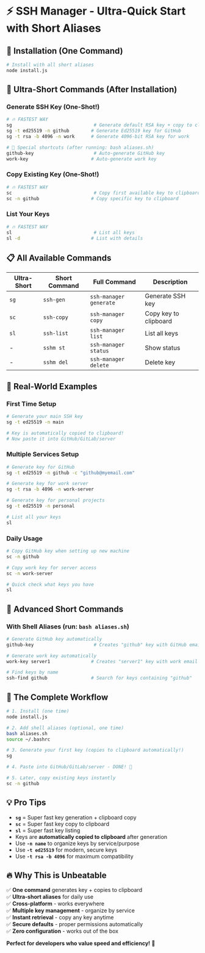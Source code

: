 # ⚡ SSH Manager - Ultra-Quick Start with Short Aliases

## 🚀 Installation (One Command)

```bash
# Install with all short aliases
node install.js
```

## 🎯 Ultra-Short Commands (After Installation)

### Generate SSH Key (One-Shot!)
```bash
# 🔥 FASTEST WAY
sg                              # Generate default RSA key + copy to clipboard
sg -t ed25519 -n github        # Generate Ed25519 key for GitHub
sg -t rsa -b 4096 -n work      # Generate 4096-bit RSA key for work

# 🎯 Special shortcuts (after running: bash aliases.sh)
github-key                      # Auto-generate GitHub key
work-key                       # Auto-generate work key
```

### Copy Existing Key (One-Shot!)
```bash
# 🔥 FASTEST WAY  
sc                              # Copy first available key to clipboard
sc -n github                   # Copy specific key to clipboard
```

### List Your Keys
```bash
# 🔥 FASTEST WAY
sl                              # List all keys
sl -d                          # List with details
```

## 📋 All Available Commands

| Ultra-Short | Short Command | Full Command | Description |
|-------------|---------------|--------------|-------------|
| `sg` | `ssh-gen` | `ssh-manager generate` | Generate SSH key |
| `sc` | `ssh-copy` | `ssh-manager copy` | Copy key to clipboard |
| `sl` | `ssh-list` | `ssh-manager list` | List all keys |
| - | `sshm st` | `ssh-manager status` | Show status |
| - | `sshm del` | `ssh-manager delete` | Delete key |

## 🎯 Real-World Examples

### First Time Setup
```bash
# Generate your main SSH key
sg -t ed25519 -n main

# Key is automatically copied to clipboard!
# Now paste it into GitHub/GitLab/server
```

### Multiple Services Setup
```bash
# Generate key for GitHub
sg -t ed25519 -n github -c "github@myemail.com"

# Generate key for work server  
sg -t rsa -b 4096 -n work-server

# Generate key for personal projects
sg -t ed25519 -n personal

# List all your keys
sl
```

### Daily Usage
```bash
# Copy GitHub key when setting up new machine
sc -n github

# Copy work key for server access
sc -n work-server

# Quick check what keys you have
sl
```

## 🔧 Advanced Short Commands

### With Shell Aliases (run: `bash aliases.sh`)
```bash
# Generate GitHub key automatically
github-key                      # Creates "github" key with GitHub email

# Generate work key automatically  
work-key server1               # Creates "server1" key with work email

# Find keys by name
ssh-find github                # Search for keys containing "github"
```

## 🎉 The Complete Workflow

```bash
# 1. Install (one time)
node install.js

# 2. Add shell aliases (optional, one time)
bash aliases.sh
source ~/.bashrc

# 3. Generate your first key (copies to clipboard automatically!)
sg

# 4. Paste into GitHub/GitLab/server - DONE! 🎉

# 5. Later, copy existing keys instantly
sc -n github
```

## 💡 Pro Tips

- **`sg`** = Super fast key generation + clipboard copy
- **`sc`** = Super fast key copy to clipboard  
- **`sl`** = Super fast key listing
- Keys are **automatically copied to clipboard** after generation
- Use **`-n name`** to organize keys by service/purpose
- Use **`-t ed25519`** for modern, secure keys
- Use **`-t rsa -b 4096`** for maximum compatibility

## 🔥 Why This is Unbeatable

✅ **One command** generates key + copies to clipboard  
✅ **Ultra-short aliases** for daily use  
✅ **Cross-platform** - works everywhere  
✅ **Multiple key management** - organize by service  
✅ **Instant retrieval** - copy any key anytime  
✅ **Secure defaults** - proper permissions automatically  
✅ **Zero configuration** - works out of the box  

**Perfect for developers who value speed and efficiency!** 🚀
